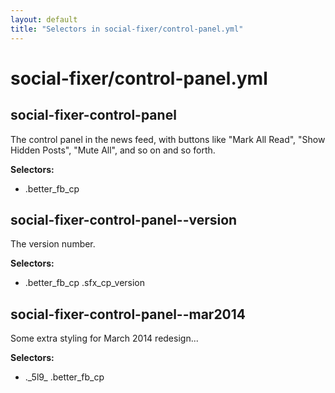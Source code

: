 ```yaml
---
layout: default
title: "Selectors in social-fixer/control-panel.yml"
---
```


# social-fixer/control-panel.yml



## social-fixer-control-panel


The control panel in the news feed,
with buttons like
"Mark All Read", "Show Hidden Posts", "Mute All",
and so on and so forth.


__Selectors:__

 * .better\_fb\_cp



## social-fixer-control-panel--version

The version number.

__Selectors:__

 * .better\_fb\_cp .sfx\_cp\_version



## social-fixer-control-panel--mar2014

Some extra styling for March 2014 redesign...

__Selectors:__

 * .\_5l9\_ .better\_fb\_cp

